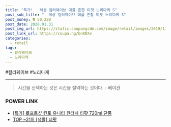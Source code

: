 ```yaml
--- 
title: "특가!   색상 컬러웨이브 애플 혼합 티팟 노리다케 S" 
post_sub_title: "  색상 컬러웨이브 애플 혼합 티팟 노리다케 S" 
post_money: ₩ 50,220 
post_date: 2020.01.31 
post_img_url: https://static.coupangcdn.com/image/retail/images/2019/11/29/17/1/0dbe3ac3-9db5-41eb-af5f-363de9da9d51.jpg 
post_link_url: https://coupa.ng/bnKBXv 
categories: 
  - retail 
tags: 
  - 컬러웨이브 
  - 노리다케 
--- 
```

  #컬러웨이브 #노리다케 
<hr> 

> 시간을 선택하는 것은 시간을 절약하는 것이다. - 베이컨 


### POWER LINK

* <a href="https://blog.naver.com/sakai111/221791882739" target="_blank">[특가] 로프트샵 킨토 유니티 원터치 티팟 720ml 단품</a>
* <a href="https://blog.naver.com/an0733/221790835015" target="_blank"> TOP ~21위 [생활] 티팟</a>
